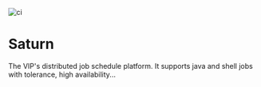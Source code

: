 ![ci](https://travis-ci.org/vipshop/Saturn.svg?branch=develop)

# Saturn
The VIP's distributed job schedule platform. It supports java and shell jobs with tolerance, high availability...
